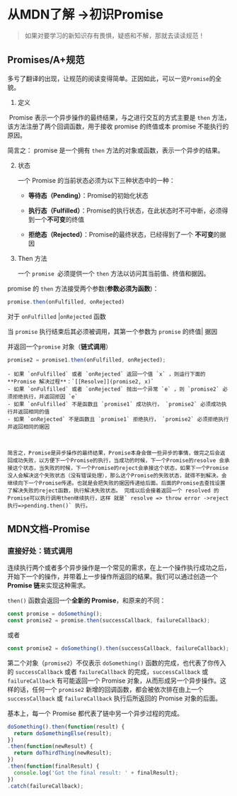 # 从MDN了解 →初识Promise

> 如果对要学习的新知识存有畏惧，疑惑和不解，那就去读读规范！

## Promises/A+规范

​	多亏了翻译的出现，让规范的阅读变得简单。正因如此，可以一览`Promise`的全貌。

1. 定义

​	 Promise 表示一个异步操作的最终结果，与之进行交互的方式主要是 `then` 方法，该方法注册了两个回调函数，用于接收 promise 的终值或本 promise 不能执行的原因。 

简言之： promise 是一个拥有 `then` 方法的对象或函数，表示一个异步的结果。

2. 状态

   一个 Promise 的当前状态必须为以下三种状态中的一种：

   - **等待态（Pending）**：Promise的初始化状态 

   - **执行态（Fulfilled）**：Promise的执行状态，在此状态时不可中断，必须得到一个**不可变**的终值

	- **拒绝态（Rejected）**：Promise的最终状态，已经得到了一个 **不可变**的据因 
	
3.  Then 方法

    一个 `promise `必须提供一个 `then` 方法以访问其当前值、终值和据因。 

   promise 的 `then` 方法接受两个参数(**参数必须为函数**)：

   ```javascript
   promise.then(onFulfilled, onRejected)
   ```

   对于 `onFulfilled` |`onRejected` 函数

   当 `promise` 执行结束后其必须被调用，其第一个参数为 `promise` 的终值| 据因 

   并返回一个`promise` 对象（**链式调用**）

   ```javascript
   promise2 = promise1.then(onFulfilled, onRejected);   
   ```

	- 如果 `onFulfilled` 或者 `onRejected` 返回一个值 `x` ，则运行下面的 **Promise 解决过程**：`[[Resolve]](promise2, x)`
	- 如果 `onFulfilled` 或者 `onRejected` 抛出一个异常 `e` ，则 `promise2` 必须拒绝执行，并返回拒因 `e`
	- 如果 `onFulfilled` 不是函数且 `promise1` 成功执行， `promise2` 必须成功执行并返回相同的值
	- 如果 `onRejected` 不是函数且 `promise1` 拒绝执行， `promise2` 必须拒绝执行并返回相同的据因
	
	
	
	简言之，Promise是异步操作的最终结果，Promise本身会做一些异步的事情，做完之后会返回成功失败，以方便下一个Promise的执行，当成功的时候，下一个Promise的resolve 会承接这个状态，当失败的时候，下一个Promise的reject会承接这个状态，如果下一个Promise没人会解决这个失败状态（没有错误处理），那么这个Promise的失败状态，就得不到解决。会继续向下一个Promise传递。也就是会把失败的据因传递给后面。后面的Promise去查找设置了解决失败的reject函数，执行解决失败状态。 完成以后会接着返回一个 resolved 的 Promise可以执行调用then继续执行，这样 就是` resolve => throw error ->reject执行=>pending.then()` 执行。

## MDN文档-Promise

### 直接好处：链式调用

 连续执行两个或者多个异步操作是一个常见的需求，在上一个操作执行成功之后，开始下一个的操作，并带着上一步操作所返回的结果。我们可以通过创造一个 **Promise 链**来实现这种需求。 

`then()` 函数会返回一个**全新的 Promise**，和原来的不同：

```js
const promise = doSomething();
const promise2 = promise.then(successCallback, failureCallback);
```

或者

```js
const promise2 = doSomething().then(successCallback, failureCallback);
```

第二个对象（`promise2`）不仅表示 `doSomething()` 函数的完成，也代表了你传入的 `successCallback` 或者 `failureCallback` 的完成，`successCallback` 或 `failureCallback` 有可能返回一个 Promise 对象，从而形成另一个异步操作。这样的话，任何一个 `promise2` 新增的回调函数，都会被依次排在由上一个`successCallback` 或 `failureCallback` 执行后所返回的 Promise 对象的后面。

基本上，每一个 Promise 都代表了链中另一个异步过程的完成。

```js
doSomething().then(function(result) {
  return doSomethingElse(result);
})
.then(function(newResult) {
  return doThirdThing(newResult);
})
.then(function(finalResult) {
  console.log('Got the final result: ' + finalResult);
})
.catch(failureCallback);
```